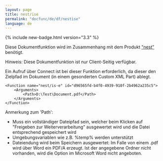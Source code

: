 ```yaml
---
layout: page
title: nest/ise
permalink: "docfunc/de/df/nestise"
language: de
---
```


{% include new-badge.html version="3.3" %} 

Diese Dokumentfunktion wird im Zusammenhang mit dem Produkt ["nest"](https://www.nest.ch/) benötigt.

Hinweis: Diese Dokumentfunktion ist nur Client-Seitig verfügbar.

Ein Aufruf über Connect ist bei dieser Funktion erforderlich, da dieser den Zielpfad im Dokument (in einem gesonderten Custom XML Part) ablegt.

```
<Function name="nest/is-e" id="d96565fd-b4f0-4939-910f-2b4962a235c5">
    <Arguments>
        <Path>D:\Test\Document.pdf</Path>
    </Arguments>
</Function>
```

Anmerkung zum 'Path':
* Muss ein vollständiger Dateipfad sein, welcher beim Klicken auf "Freigeben zur Weiterverarbeitung" ausgewertet wird und die Datei entsprechend gespeichert wird 
* Umgebungsvariablen wie z.B. %temp% werden unterstützt
* Dateiendung wird beim Speichern ausgewertet: Im Falle von einem .pdf wird über Word ein PDF/A erzeugt.
Ist der angegebene Ordner nicht vorhanden, wird die Option im Microsoft Word nicht angeboten.

